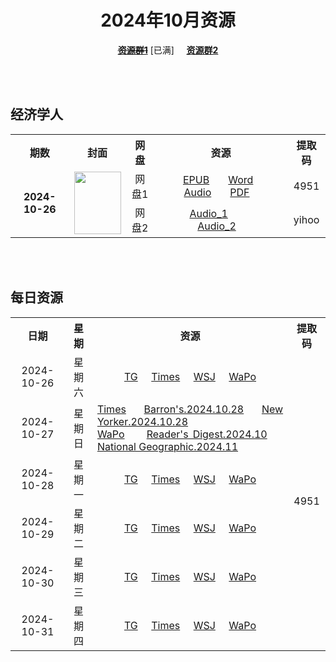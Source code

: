 <div align="center">

# 2024年10月资源

~~[**资源群1**](https://qm.qq.com/q/p2QRKKD9oA)~~ \[已满\] &nbsp;&nbsp;&nbsp;&nbsp;[**资源群2**](https://qm.qq.com/q/XNwz6qD0IO)

</div>

<br><br>

## 经济学人

<table align="center">
  <tr>
    <th>期数</th>
    <th>封面</th>
    <th>网盘</th>
    <th>资源</th>
    <th>提取码</th>
  </tr>
  <tr>
    <td rowspan="2" align="center"><b>2024-10-26</b></td>
    <td rowspan="2">
      <img src="https://www.economist.com/cdn-cgi/image/width=1420,quality=80,format=auto/content-assets/images/20241026_DE_EU.jpg" width="75" height="100">
    </td>
    <td align="center">网盘1</td>
    <td align="center">&nbsp;&nbsp;&nbsp;
      <a href="https://url12.ctfile.com/f/47748612-1418192380-3c9c0d">EPUB</a>&nbsp;&nbsp;&nbsp;&nbsp;&nbsp;&nbsp;
      <a href="https://url12.ctfile.com/f/47748612-1418192374-8243e3">Word</a>&nbsp;&nbsp;&nbsp;&nbsp;&nbsp;&nbsp;
      <a href="https://url12.ctfile.com/f/47748612-1418192371-4ae461">Audio</a>&nbsp;&nbsp;&nbsp;&nbsp;&nbsp;&nbsp;
      <a href="https://url12.ctfile.com/f/47748612-1418379139-f9cc6d">PDF</a>&nbsp;&nbsp;&nbsp;
    </td>
    <td align="center">4951</td>
  </tr>
  <tr>
    <td align="center">网盘2</td>
    <td align="center">&nbsp;&nbsp;&nbsp;
      <a href="https://yihoo.lanzouo.com/i7eyr2daqzpc">Audio_1</a>&nbsp;&nbsp;&nbsp;&nbsp;&nbsp;&nbsp;&nbsp;&nbsp;&nbsp;&nbsp;&nbsp;&nbsp;&nbsp;
      <a href="https://yihoo.lanzouo.com/iRFJF2daqw9i">Audio_2</a>&nbsp;&nbsp;&nbsp;
    </td>
    <td align="center">yihoo</td>
  </tr>
</table>

<br><br>

## 每日资源

<table align="center">
  <tr>
    <th>日期</th>
    <th>星期</th>
    <th>资源</th>
    <th>提取码</th>
  </tr>
  <tr>
    <td align="center">2024-10-26</td>
    <td align="center">星期六</td>
    <td align="center">
      <a href="https://url12.ctfile.com/f/47748612-1418488783-e8a37f">TG</a>&nbsp;&nbsp;&nbsp;&nbsp;
      <a href="https://url12.ctfile.com/f/47748612-1418489446-389c0e">Times</a>&nbsp;&nbsp;&nbsp;&nbsp;
      <a href="https://url12.ctfile.com/f/47748612-1418489521-608134">WSJ</a>&nbsp;&nbsp;&nbsp;&nbsp;
      <a href="https://url12.ctfile.com/f/47748612-1418489992-641c14">WaPo</a>
    </td>
    <td rowspan="6" align="center">4951</td>
  </tr>
  <tr>
    <td align="center">2024-10-27</td>
    <td align="center">星期日</td>
    <td align="justify">
      <a href="https://url12.ctfile.com/f/47748612-1418712031-52bc9f">Times</a>&nbsp;&nbsp;&nbsp;&nbsp;
      <a href="https://url12.ctfile.com/f/47748612-1418712778-731602">Barron's.2024.10.28</a>&nbsp;&nbsp;&nbsp;&nbsp;
      <a href="https://url12.ctfile.com/f/47748612-1418713006-3adeda">New Yorker.2024.10.28</a>&nbsp;&nbsp;&nbsp;&nbsp;<br>
      <a href="https://url12.ctfile.com/f/47748612-1418712166-0d953d">WaPo</a>&nbsp;&nbsp;&nbsp;&nbsp;
      <a href="https://url12.ctfile.com/f/47748612-1418712961-0d165f">Reader's Digest.2024.10</a>&nbsp;&nbsp;&nbsp;&nbsp;
      <a href="https://url12.ctfile.com/f/47748612-1418712934-6f2e31">National Geographic.2024.11</a>
    </td>
  </tr>
  <tr>
    <td align="center">2024-10-28</td>
    <td align="center">星期一</td>
    <td align="center">
      <a href="https://url12.ctfile.com/f/47748612-1418916004-a9ccea">TG</a>&nbsp;&nbsp;&nbsp;&nbsp;
      <a href="https://url12.ctfile.com/f/47748612-1418916262-231791">Times</a>&nbsp;&nbsp;&nbsp;&nbsp;
      <a href="https://url12.ctfile.com/f/47748612-1418916349-7afeae">WSJ</a>&nbsp;&nbsp;&nbsp;&nbsp;
      <a href="https://url12.ctfile.com/f/47748612-1418916526-3ad627">WaPo</a>
    </td>
  </tr>
  <tr>
    <td align="center">2024-10-29</td>
    <td align="center">星期二</td>
    <td align="center">
      <a href="https://url12.ctfile.com/f/47748612-1419136867-4b7375">TG</a>&nbsp;&nbsp;&nbsp;&nbsp;
      <a href="https://url12.ctfile.com/f/47748612-1419136903-b100a7">Times</a>&nbsp;&nbsp;&nbsp;&nbsp;
      <a href="https://url12.ctfile.com/f/47748612-1419136918-4f73d7">WSJ</a>&nbsp;&nbsp;&nbsp;&nbsp;
      <a href="https://url12.ctfile.com/f/47748612-1419137488-f36c95">WaPo</a>
    </td>
  </tr>
  <tr>
    <td align="center">2024-10-30</td>
    <td align="center">星期三</td>
    <td align="center">
      <a href="https://url12.ctfile.com/f/47748612-1419327386-e269fa">TG</a>&nbsp;&nbsp;&nbsp;&nbsp;
      <a href="https://url12.ctfile.com/f/47748612-1419327662-8a30cd">Times</a>&nbsp;&nbsp;&nbsp;&nbsp;
      <a href="https://url12.ctfile.com/f/47748612-1419327818-1b5d5e">WSJ</a>&nbsp;&nbsp;&nbsp;&nbsp;
      <a href="https://url12.ctfile.com/f/47748612-1419327773-248b57">WaPo</a>
    </td>
  </tr>
  <tr>
    <td align="center">2024-10-31</td>
    <td align="center">星期四</td>
    <td align="center">
      <a href="https://url12.ctfile.com/f/47748612-1419542746-d1911e">TG</a>&nbsp;&nbsp;&nbsp;&nbsp;
      <a href="https://url12.ctfile.com/f/47748612-1419542863-9c2e21">Times</a>&nbsp;&nbsp;&nbsp;&nbsp;
      <a href="https://url12.ctfile.com/f/47748612-1419542905-3167eb">WSJ</a>&nbsp;&nbsp;&nbsp;&nbsp;
      <a href="https://url12.ctfile.com/f/47748612-1419542884-4d1628">WaPo</a>
    </td>
  </tr>
</table>
